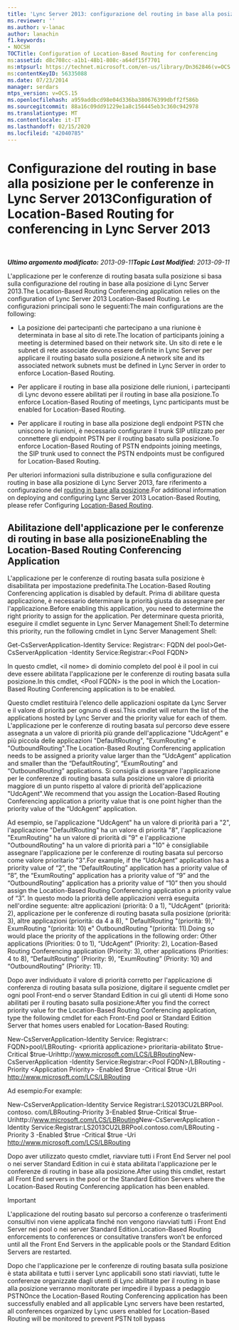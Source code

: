 ```yaml
---
title: 'Lync Server 2013: configurazione del routing in base alla posizione per le conferenze'
ms.reviewer: ''
ms.author: v-lanac
author: lanachin
f1.keywords:
- NOCSH
TOCTitle: Configuration of Location-Based Routing for conferencing
ms:assetid: d8c708cc-a1b1-48b1-808c-a64df15f7701
ms:mtpsurl: https://technet.microsoft.com/en-us/library/Dn362846(v=OCS.15)
ms:contentKeyID: 56335088
ms.date: 07/23/2014
manager: serdars
mtps_version: v=OCS.15
ms.openlocfilehash: a959addbcd98e04d336ba380676399dbff2f586b
ms.sourcegitcommit: 88a16c09dd91229e1a8c156445eb3c360c942978
ms.translationtype: MT
ms.contentlocale: it-IT
ms.lasthandoff: 02/15/2020
ms.locfileid: "42040785"
---
```

<div data-xmlns="http://www.w3.org/1999/xhtml">

<div class="topic" data-xmlns="http://www.w3.org/1999/xhtml" data-msxsl="urn:schemas-microsoft-com:xslt" data-cs="http://msdn.microsoft.com/">

<div data-asp="http://msdn2.microsoft.com/asp">

# <a name="configuration-of-location-based-routing-for-conferencing-in-lync-server-2013"></a><span data-ttu-id="6344c-102">Configurazione del routing in base alla posizione per le conferenze in Lync Server 2013</span><span class="sxs-lookup"><span data-stu-id="6344c-102">Configuration of Location-Based Routing for conferencing in Lync Server 2013</span></span>

</div>

<div id="mainSection">

<div id="mainBody">

<span> </span>

<span data-ttu-id="6344c-103">_**Ultimo argomento modificato:** 2013-09-11_</span><span class="sxs-lookup"><span data-stu-id="6344c-103">_**Topic Last Modified:** 2013-09-11_</span></span>

<span data-ttu-id="6344c-104">L'applicazione per le conferenze di routing basata sulla posizione si basa sulla configurazione del routing in base alla posizione di Lync Server 2013.</span><span class="sxs-lookup"><span data-stu-id="6344c-104">The Location-Based Routing Conferencing application relies on the configuration of Lync Server 2013 Location-Based Routing.</span></span> <span data-ttu-id="6344c-105">Le configurazioni principali sono le seguenti:</span><span class="sxs-lookup"><span data-stu-id="6344c-105">The main configurations are the following:</span></span>

  - <span data-ttu-id="6344c-106">La posizione dei partecipanti che partecipano a una riunione è determinata in base al sito di rete.</span><span class="sxs-lookup"><span data-stu-id="6344c-106">The location of participants joining a meeting is determined based on their network site.</span></span> <span data-ttu-id="6344c-107">Un sito di rete e le subnet di rete associate devono essere definite in Lync Server per applicare il routing basato sulla posizione.</span><span class="sxs-lookup"><span data-stu-id="6344c-107">A network site and its associated network subnets must be defined in Lync Server in order to enforce Location-Based Routing.</span></span>

  - <span data-ttu-id="6344c-108">Per applicare il routing in base alla posizione delle riunioni, i partecipanti di Lync devono essere abilitati per il routing in base alla posizione.</span><span class="sxs-lookup"><span data-stu-id="6344c-108">To enforce Location-Based Routing of meetings, Lync participants must be enabled for Location-Based Routing.</span></span>

  - <span data-ttu-id="6344c-109">Per applicare il routing in base alla posizione degli endpoint PSTN che uniscono le riunioni, è necessario configurare il trunk SIP utilizzato per connettere gli endpoint PSTN per il routing basato sulla posizione.</span><span class="sxs-lookup"><span data-stu-id="6344c-109">To enforce Location-Based Routing of PSTN endpoints joining meetings, the SIP trunk used to connect the PSTN endpoints must be configured for Location-Based Routing.</span></span>

<span data-ttu-id="6344c-110">Per ulteriori informazioni sulla distribuzione e sulla configurazione del routing in base alla posizione di Lync Server 2013, fare riferimento a configurazione del [routing in base alla posizione](lync-server-2013-configuring-location-based-routing.md).</span><span class="sxs-lookup"><span data-stu-id="6344c-110">For additional information on deploying and configuring Lync Server 2013 Location-Based Routing, please refer Configuring [Location-Based Routing](lync-server-2013-configuring-location-based-routing.md).</span></span>

<div>

## <a name="enabling-the-location-based-routing-conferencing-application"></a><span data-ttu-id="6344c-111">Abilitazione dell'applicazione per le conferenze di routing in base alla posizione</span><span class="sxs-lookup"><span data-stu-id="6344c-111">Enabling the Location-Based Routing Conferencing Application</span></span>

<span data-ttu-id="6344c-112">L'applicazione per le conferenze di routing basata sulla posizione è disabilitata per impostazione predefinita.</span><span class="sxs-lookup"><span data-stu-id="6344c-112">The Location-Based Routing Conferencing application is disabled by default.</span></span> <span data-ttu-id="6344c-113">Prima di abilitare questa applicazione, è necessario determinare la priorità giusta da assegnare per l'applicazione.</span><span class="sxs-lookup"><span data-stu-id="6344c-113">Before enabling this application, you need to determine the right priority to assign for the application.</span></span> <span data-ttu-id="6344c-114">Per determinare questa priorità, eseguire il cmdlet seguente in Lync Server Management Shell:</span><span class="sxs-lookup"><span data-stu-id="6344c-114">To determine this priority, run the following cmdlet in Lync Server Management Shell:</span></span>

<span data-ttu-id="6344c-115">Get-CsServerApplication-Identity Service: Registrar\<: FQDN del pool\></span><span class="sxs-lookup"><span data-stu-id="6344c-115">Get-CsServerApplication -Identity Service:Registrar:\<Pool FQDN\></span></span>

<span data-ttu-id="6344c-116">In questo cmdlet, \<il nome\> di dominio completo del pool è il pool in cui deve essere abilitata l'applicazione per le conferenze di routing basata sulla posizione.</span><span class="sxs-lookup"><span data-stu-id="6344c-116">In this cmdlet, \<Pool FQDN\> is the pool in which the Location-Based Routing Conferencing application is to be enabled.</span></span>

<span data-ttu-id="6344c-117">Questo cmdlet restituirà l'elenco delle applicazioni ospitate da Lync Server e il valore di priorità per ognuno di essi.</span><span class="sxs-lookup"><span data-stu-id="6344c-117">This cmdlet will return the list of the applications hosted by Lync Server and the priority value for each of them.</span></span> <span data-ttu-id="6344c-118">L'applicazione per le conferenze di routing basata sul percorso deve essere assegnata a un valore di priorità più grande dell'applicazione "UdcAgent" e più piccola delle applicazioni "DefaultRouting", "ExumRouting" e "OutboundRouting".</span><span class="sxs-lookup"><span data-stu-id="6344c-118">The Location-Based Routing Conferencing application needs to be assigned a priority value larger than the “UdcAgent” application and smaller than the “DefaultRouting”, “ExumRouting” and “OutboundRouting” applications.</span></span> <span data-ttu-id="6344c-119">Si consiglia di assegnare l'applicazione per le conferenze di routing basata sulla posizione un valore di priorità maggiore di un punto rispetto al valore di priorità dell'applicazione "UdcAgent".</span><span class="sxs-lookup"><span data-stu-id="6344c-119">We recommend that you assign the Location-Based Routing Conferencing application a priority value that is one point higher than the priority value of the “UdcAgent” application.</span></span>

<span data-ttu-id="6344c-120">Ad esempio, se l'applicazione "UdcAgent" ha un valore di priorità pari a "2", l'applicazione "DefaultRouting" ha un valore di priorità "8", l'applicazione "ExumRouting" ha un valore di priorità di "9" e l'applicazione "OutboundRouting" ha un valore di priorità pari a "10" è consigliabile assegnare l'applicazione per le conferenze di routing basata sul percorso come valore prioritario "3".</span><span class="sxs-lookup"><span data-stu-id="6344c-120">For example, if the “UdcAgent” application has a priority value of “2”, the “DefaultRouting” application has a priority value of “8”, the “ExumRouting” application has a priority value of “9” and the “OutboundRouting” application has a priority value of “10” then you should assign the Location-Based Routing Conferencing application a priority value of “3”.</span></span> <span data-ttu-id="6344c-121">In questo modo la priorità delle applicazioni verrà eseguita nell'ordine seguente: altre applicazioni (priorità: 0 a 1), "UdcAgent" (priorità: 2), applicazione per le conferenze di routing basata sulla posizione (priorità: 3), altre applicazioni (priorità: da 4 a 8), " DefaultRouting "(priorità: 9)," ExumRouting "(priorità: 10) e" OutboundRouting "(priorità: 11).</span><span class="sxs-lookup"><span data-stu-id="6344c-121">Doing so would place the priority of the applications in the following order: Other applications (Priorities: 0 to 1), “UdcAgent” (Priority: 2), Location-Based Routing Conferencing application (Priority: 3), other applications (Priorities: 4 to 8), “DefaultRouting” (Priority: 9), “ExumRouting” (Priority: 10) and “OutboundRouting” (Priority: 11).</span></span>

<span data-ttu-id="6344c-122">Dopo aver individuato il valore di priorità corretto per l'applicazione di conferenza di routing basata sulla posizione, digitare il seguente cmdlet per ogni pool Front-end o server Standard Edition in cui gli utenti di Home sono abilitati per il routing basato sulla posizione:</span><span class="sxs-lookup"><span data-stu-id="6344c-122">After you find the correct priority value for the Location-Based Routing Conferencing application, type the following cmdlet for each Front-End pool or Standard Edition Server that homes users enabled for Location-Based Routing:</span></span>

<span data-ttu-id="6344c-123">New-CsServerApplication-Identity Service: Registrar\<: FQDN\>pool/LBRouting- \<priorità applicazione\> prioritaria-abilitato $true-Critical $true-Urihttp://www.microsoft.com/LCS/LBRouting</span><span class="sxs-lookup"><span data-stu-id="6344c-123">New-CsServerApplication -Identity Service:Registrar:\<Pool FQDN\>/LBRouting -Priority \<Application Priority\> -Enabled $true -Critical $true -Uri http://www.microsoft.com/LCS/LBRouting</span></span>

<span data-ttu-id="6344c-124">Ad esempio:</span><span class="sxs-lookup"><span data-stu-id="6344c-124">For example:</span></span>

<span data-ttu-id="6344c-125">New-CsServerApplication-Identity Service Registrar:LS2013CU2LBRPool. contoso. com/LBRouting-Priority 3-Enabled $true-Critical $true-Urihttp://www.microsoft.com/LCS/LBRouting</span><span class="sxs-lookup"><span data-stu-id="6344c-125">New-CsServerApplication -Identity Service:Registrar:LS2013CU2LBRPool.contoso.com/LBRouting -Priority 3 -Enabled $true -Critical $true -Uri http://www.microsoft.com/LCS/LBRouting</span></span>

<span data-ttu-id="6344c-126">Dopo aver utilizzato questo cmdlet, riavviare tutti i Front End Server nel pool o nei server Standard Edition in cui è stata abilitata l'applicazione per le conferenze di routing in base alla posizione.</span><span class="sxs-lookup"><span data-stu-id="6344c-126">After using this cmdlet, restart all Front End servers in the pool or the Standard Edition Servers where the Location-Based Routing Conferencing application has been enabled.</span></span>

<div>


> [!IMPORTANT]  
> <span data-ttu-id="6344c-127">L'applicazione del routing basato sul percorso a conferenze o trasferimenti consultivi non viene applicata finché non vengono riavviati tutti i Front End Server nei pool o nei server Standard Edition.</span><span class="sxs-lookup"><span data-stu-id="6344c-127">Location-Based Routing enforcements to conferences or consultative transfers won’t be enforced until all the Front End Servers in the applicable pools or the Standard Edition Servers are restarted.</span></span>



</div>

<span data-ttu-id="6344c-128">Dopo che l'applicazione per le conferenze di routing basata sulla posizione è stata abilitata e tutti i server Lync applicabili sono stati riavviati, tutte le conferenze organizzate dagli utenti di Lync abilitate per il routing in base alla posizione verranno monitorate per impedire il bypass a pedaggio PSTN</span><span class="sxs-lookup"><span data-stu-id="6344c-128">Once the Location-Based Routing Conferencing application has been successfully enabled and all applicable Lync servers have been restarted, all conferences organized by Lync users enabled for Location-Based Routing will be monitored to prevent PSTN toll bypass</span></span>

</div>

</div>

<span> </span>

</div>

</div>

</div>

